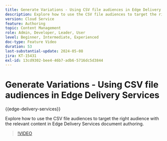 ```yaml
---
title: Generate Variations - Using CSV file audiences in Edge Delivery Services
description: Explore how to use the CSV file audiences to target the right audience with the relevant content in Edge Delivery Services document authoring.
version: Cloud Service
feature: Authoring
topic: Content Management
role: Admin, Developer, Leader, User
level: Beginner, Intermediate, Experienced
doc-type: Feature Video
duration: 53
last-substantial-update: 2024-05-08
jira: KT-15431
exl-id: 13cd9302-bee4-46b7-adb6-5716dc5d3844
---
```

# Generate Variations - Using CSV file audiences in Edge Delivery Services

{{edge-delivery-services}}

Explore how to use the CSV file audiences to target the right audience with the relevant content in Edge Delivery Services document authoring.

>[!VIDEO](https://video.tv.adobe.com/v/3428793/?learn=on)
